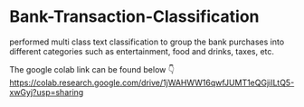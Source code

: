 # Bank-Transaction-Classification
performed multi class text classification to group the bank purchases into different categories such as entertainment, food and drinks, taxes, etc. 


The google colab link can be found below 👇
https://colab.research.google.com/drive/1jWAHWW16qwfJUMT1eQGjiILtQ5-xwGyj?usp=sharing
